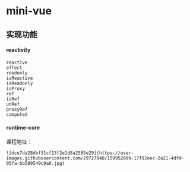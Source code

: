 # mini-vue

## 实现功能

#### reactivity

    reactive
    effect
    readonly
    isReactive
    isReadonly
    isProxy
    ref
    isRef
    unRef
    proxyRef
    computed

#### runtime-core


课程地址：



    ![dce7da28dbf31cf13f2e1d8a2585e29](https://user-images.githubusercontent.com/29727848/159952869-17f82eec-2a21-4dfd-95fa-bb589549c9a0.jpg)
